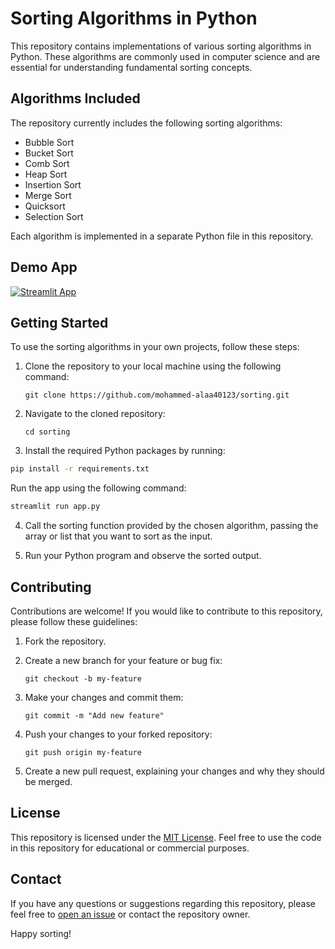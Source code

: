 # Sorting Algorithms in Python

This repository contains implementations of various sorting algorithms in Python. These algorithms are commonly used in computer science and are essential for understanding fundamental sorting concepts.

## Algorithms Included

The repository currently includes the following sorting algorithms:

- Bubble Sort
- Bucket Sort
- Comb Sort
- Heap Sort
- Insertion Sort
- Merge Sort
- Quicksort
- Selection Sort

Each algorithm is implemented in a separate Python file in this repository.



## Demo App
[![Streamlit App](https://static.streamlit.io/badges/streamlit_badge_black_white.svg)](https://sortingeui.streamlit.app/)



## Getting Started

To use the sorting algorithms in your own projects, follow these steps:

1. Clone the repository to your local machine using the following command:

   ````
   git clone https://github.com/mohammed-alaa40123/sorting.git
   ````

2. Navigate to the cloned repository:

   ````
   cd sorting
   ````


3. Install the required Python packages by running:

``` bash
pip install -r requirements.txt
````

Run the app using the following command:

``` bash
streamlit run app.py
````
4. Call the sorting function provided by the chosen algorithm, passing the array or list that you want to sort as the input.

5. Run your Python program and observe the sorted output.

## Contributing

Contributions are welcome! If you would like to contribute to this repository, please follow these guidelines:

1. Fork the repository.

2. Create a new branch for your feature or bug fix:

   ````
   git checkout -b my-feature
   ````

3. Make your changes and commit them:

   ````
   git commit -m "Add new feature"
   ````

4. Push your changes to your forked repository:

   ````
   git push origin my-feature
   ````

5. Create a new pull request, explaining your changes and why they should be merged.

## License

This repository is licensed under the [MIT License](LICENSE). Feel free to use the code in this repository for educational or commercial purposes.

## Contact

If you have any questions or suggestions regarding this repository, please feel free to [open an issue](https://github.com/mohammed-alaa40123/sorting/issues) or contact the repository owner.

Happy sorting!

